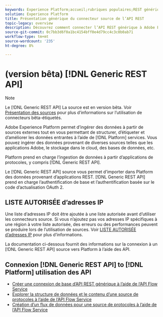 ```yaml
---
keywords: Experience Platform;accueil;rubriques populaires;REST générique;repos générique
solution: Experience Platform
title: Présentation générique du connecteur source de l’API REST
topic-legacy: overview
description: Découvrez comment connecter l’API REST générique à Adobe Experience Platform à l’aide des API ou de l’interface utilisateur.
source-git-commit: 0c7bb3d6f0a1bc4154bff0e4d79cc4c3c0b0ab71
workflow-type: tm+mt
source-wordcount: '235'
ht-degree: 8%

---
```


# (version bêta) [!DNL Generic REST API]

>[!NOTE]
>
>Le [!DNL Generic REST API] La source est en version bêta. Voir [Présentation des sources](../../home.md#terms-and-conditions) pour plus d’informations sur l’utilisation de connecteurs bêta-étiquetés.

Adobe Experience Platform permet d’ingérer des données à partir de sources externes tout en vous permettant de structurer, d’étiqueter et d’améliorer les données entrantes à l’aide de [!DNL Platform] services. Vous pouvez ingérer des données provenant de diverses sources telles que les applications Adobe, le stockage dans le cloud, des bases de données, etc.

Platform prend en charge l’ingestion de données à partir d’applications de protocoles, y compris [!DNL Generic REST API].

Le [!DNL Generic REST API] source vous permet d’importer dans Platform des données provenant d’applications REST. [!DNL Generic REST API] prend en charge l’authentification de base et l’authentification basée sur le code d’actualisation OAuth 2.

## LISTE AUTORISÉE d’adresses IP

Une liste d’adresses IP doit être ajoutée à une liste autorisée avant d’utiliser les connecteurs source. Si vous n’ajoutez pas vos adresses IP spécifiques à une région à votre liste autorisée, des erreurs ou des performances peuvent se produire lors de l’utilisation de sources. Voir [LISTE AUTORISÉE d’adresses IP](../../ip-address-allow-list.md) pour plus d’informations.

La documentation ci-dessous fournit des informations sur la connexion à un [!DNL Generic REST API] source vers Platform à l’aide des API.

## Connexion [!DNL Generic REST API] to [!DNL Platform] utilisation des API

- [Créer une connexion de base d’API REST générique à l’aide de l’API Flow Service](../../tutorials/api/create/protocols/generic-rest.md)
- [Explorer la structure de données et le contenu d’une source de protocoles à l’aide de l’API Flow Service](../../tutorials/api/explore/protocols.md)
- [Création d’un flux de données pour une source de protocoles à l’aide de l’API Flow Service](../../tutorials/api/collect/protocols.md)